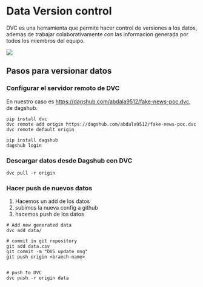 # Data Version control 

DVC es una herramienta que permite hacer control de versiones a los datos, ademas de trabajar colaborativamente con las informacion generada por todos los miembros del equipo.

![](https://repository-images.githubusercontent.com/83878269/a5c64400-8fdd-11ea-9851-ec57bc168db5)

## Pasos para versionar datos

### Configurar el servidor remoto de DVC
En nuestro caso es https://dagshub.com/abdala9512/fake-news-poc.dvc, de dagshub.
```
pip install dvc
dvc remote add origin https://dagshub.com/abdala9512/fake-news-poc.dvc
dvc remote default origin
```



```
pip install dagshub
dagshub login

```
### Descargar datos desde Dagshub con DVC
```
dvc pull -r origin
```
### Hacer push de nuevos datos

1. Hacemos un add de los datos
2. subimos la nueva config a github
3. hacemos push de los datos
```
# Add new generated data 
dvc add data/

# commit in git repository
git add data.csv
git commit -m "DVS update msg"
git push origin <branch-name>


# push to DVC
dvc push -r origin data
```


